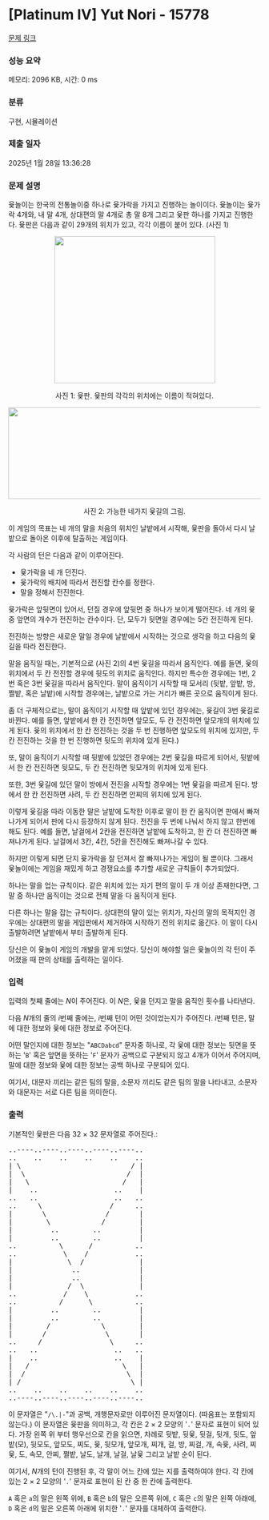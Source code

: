 # [Platinum IV] Yut Nori - 15778 

[문제 링크](https://www.acmicpc.net/problem/15778) 

### 성능 요약

메모리: 2096 KB, 시간: 0 ms

### 분류

구현, 시뮬레이션

### 제출 일자

2025년 1월 28일 13:36:28

### 문제 설명

<p>윷놀이는 한국의 전통놀이중 하나로 윷가락을 가지고 진행하는 놀이이다. 윷놀이는 윷가락 4개와, 내 말 4개, 상대편의 말 4개로 총 말 8개 그리고 윷판 하나를 가지고 진행한다. 윷판은 다음과 같이 29개의 위치가 있고, 각각 이름이 붙어 있다. (사진 1)</p>

<p style="text-align: center;"><img alt="" src="https://onlinejudgeimages.s3-ap-northeast-1.amazonaws.com/problem/15778/yut.jpg" style="width: 321px; height: 294px;"></p>

<p style="text-align: center;">사진 1: 윷판. 윷판의 각각의 위치에는 이름이 적혀있다.</p>

<p style="text-align: center;"><img alt="" src="https://onlinejudgeimages.s3-ap-northeast-1.amazonaws.com/problem/15778/yut2.jpg" style="width: 612px; height: 183px;"></p>

<p style="text-align: center;">사진 2: 가능한 네가지 윷길의 그림.</p>

<p>이 게임의 목표는 네 개의 말을 처음의 위치인 날밭에서 시작해, 윷판을 돌아서 다시 날밭으로 돌아온 이후에 탈출하는 게임이다.</p>

<p>각 사람의 턴은 다음과 같이 이루어진다.</p>

<ul>
	<li>윷가락을 네 개 던진다.</li>
	<li>윷가락의 배치에 따라서 전진할 칸수를 정한다.</li>
	<li>말을 정해서 전진한다.</li>
</ul>

<p>윷가락은 앞뒷면이 있어서, 던질 경우에 앞뒷면 중 하나가 보이게 떨어진다. 네 개의 윷 중 앞면의 개수가 전진하는 칸수이다. 단, 모두가 뒷면일 경우에는 5칸 전진하게 된다.  </p>

<p>전진하는 방향은 새로운 말일 경우에 날밭에서 시작하는 것으로 생각을 하고 다음의 윷길을 따라 전진한다.</p>

<p>말을 움직일 때는, 기본적으로 (사진 2)의 4번 윷길을 따라서 움직인다. 예를 들면, 윷의 위치에서 두 칸 전진할 경우에 뒷도의 위치로 움직인다. 하지만 특수한 경우에는 1번, 2번 혹은 3번 윷길을 따라서 움직인다. 말이 움직이기 시작할 때 모서리 (뒷밭, 앞밭, 방, 쩔밭, 혹은 날밭)에 시작할 경우에는, 날밭으로 가는 거리가 빠른 곳으로 움직이게 된다.</p>

<p>좀 더 구체적으로는, 말이 움직이기 시작할 때 앞밭에 있던 경우에는, 윷길이 3번 윷길로 바뀐다. 예를 들면, 앞밭에서 한 칸 전진하면 앞모도, 두 칸 전진하면 앞모개의 위치에 있게 된다. 윷의 위치에서 한 칸 전진하는 것을 두 번 진행하면 앞모도의 위치에 있지만, 두 칸 전진하는 것을 한 번 진행하면 뒷도의 위치에 있게 된다.)</p>

<p>또, 말이 움직이기 시작할 때 뒷밭에 있었던 경우에는 2번 윷길을 따르게 되어서, 뒷밭에서 한 칸 전진하면 뒷모도, 두 칸 전진하면 뒷모개의 위치에 있게 된다.</p>

<p>또한, 3번 윷길에 있던 말이 방에서 전진을 시작할 경우에는 1번 윷길을 따르게 된다. 방에서 한 칸 전진하면 사려, 두 칸 전진하면 안찌의 위치에 있게 된다.</p>

<p>이렇게 윷길을 따라 이동한 말은 날밭에 도착한 이후로 말이 한 칸 움직이면 판에서 빠져나가게 되어서 판에 다시 등장하지 않게 된다. 전진을 두 번에 나눠서 하지 않고 한번에 해도 된다. 예를 들면, 날걸에서 2칸을 전진하면 날밭에 도착하고, 한 칸 더 전진하면 빠져나가게 된다. 날걸에서 3칸, 4칸, 5칸을 전진해도 빠져나갈 수 있다.</p>

<p>하지만 이렇게 되면 단지 윷가락을 잘 던져서 잘 빠져나가는 게임이 될 뿐이다. 그래서 윷놀이에는 게임을 재밌게 하고 경쟁요소를 추가할 새로운 규칙들이 추가되었다.</p>

<p>하나는 말을 업는 규칙이다. 같은 위치에 있는 자기 편의 말이 두 개 이상 존재한다면, 그 말 중 하나만 움직이는 것으로 전체 말을 다 움직이게 된다.</p>

<p>다른 하나는 말을 잡는 규칙이다. 상대편의 말이 있는 위치가, 자신의 말의 목적지인 경우에는 상대편의 말을 게임판에서 제거하여 시작하기 전의 위치로 옮긴다. 이 말이 다시 출발하려면 날밭에서 부터 출발하게 된다.</p>

<p>당신은 이 윷놀이 게임의 개발을 맡게 되었다. 당신이 해야할 일은 윷놀이의 각 턴이 주어졌을 때 판의 상태를 출력하는 일이다.</p>

### 입력 

 <p>입력의 첫째 줄에는 <em>N</em>이 주어진다. 이 <em>N</em>은, 윷을 던지고 말을 움직인 횟수를 나타낸다. </p>

<p>다음 <em>N</em>개의 줄의 <em>i</em>번째 줄에는, <em>i</em>번째 턴이 어떤 것이었는지가 주어진다. <em>i</em>번째 턴은, 말에 대한 정보와 윷에 대한 정보로 주어진다.</p>

<p>어떤 말인지에 대한 정보는 "<code>ABCDabcd</code>" 문자중 하나로, 각 윷에 대한 정보는 뒷면을 뜻하는 '<code>B</code>' 혹은 앞면을 뜻하는 '<code>F</code>' 문자가 공백으로 구분되지 않고 4개가 이어서 주어지며, 말에 대한 정보와 윷에 대한 정보는 공백 하나로 구분되어 있다.</p>

<p>여기서, 대문자 끼리는 같은 팀의 말을, 소문자 끼리도 같은 팀의 말을 나타내고, 소문자와 대문자는 서로 다른 팀을 의미한다.</p>

### 출력 

 <p>기본적인 윷판은 다음 32 × 32 문자열로 주어진다.: </p>

<pre>..----..----..----..----..----..
..    ..    ..    ..    ..    ..
| \                          / |
|  \                        /  |
|   \                      /   |
|    ..                  ..    |
..   ..                  ..   ..
..     \                /     ..
|       \              /       |
|        \            /        |
|         ..        ..         |
|         ..        ..         |
..          \      /          ..
..           \    /           ..
|             \  /             |
|              ..              |
|              ..              |
|             /  \             |
..           /    \           ..
..          /      \          ..
|         ..        ..         |
|         ..        ..         |
|        /            \        |
|       /              \       |
..     /                \     ..
..   ..                  ..   ..
|    ..                  ..    |
|   /                      \   |
|  /                        \  |
| /                          \ |
..    ..    ..    ..    ..    ..
..----..----..----..----..----..
</pre>

<p>이 문자열은 "<code>/\.|-</code>"과 공백, 개행문자로만 이루어진 문자열이다. (따옴표는 포함되지 않는다.) 이 문자열은 윷판을 의미하고, 각 칸은 2 × 2 모양의 '<code>.</code>' 문자로 표현이 되어 있다. 가장 왼쪽 위 부터 행우선으로 칸을 읽으면, 차례로 뒷밭, 뒷윷, 뒷걸, 뒷개, 뒷도, 앞밭(모), 뒷모도, 앞모도, 찌도, 윷, 뒷모개, 앞모개, 찌개, 걸, 방, 찌걸, 개, 속윷, 사려, 찌윷, 도, 속모, 안찌, 쩔밭, 날도, 날개, 날걸, 날윷 그리고 날밭 순이 된다.</p>

<p>여기서, <em>N</em>개의 턴이 진행된 후, 각 말이 어느 칸에 있는 지를 출력하여야 한다. 각 칸에 있는 2 × 2 모양의 '<code>.</code>' 문자로 표현이 된 칸 중 한 칸에 출력한다.</p>

<p><code>A</code> 혹은 <code>a</code>의 말은 왼쪽 위에, <code>B</code> 혹은 <code>b</code>의 말은 오른쪽 위에, <code>C</code> 혹은 <code>c</code>의 말은 왼쪽 아래에, <code>D</code> 혹은 <code>d</code>의 말은 오른쪽 아래에 위치한 '<code>.</code>' 문자를 대체하여 출력한다.</p>

